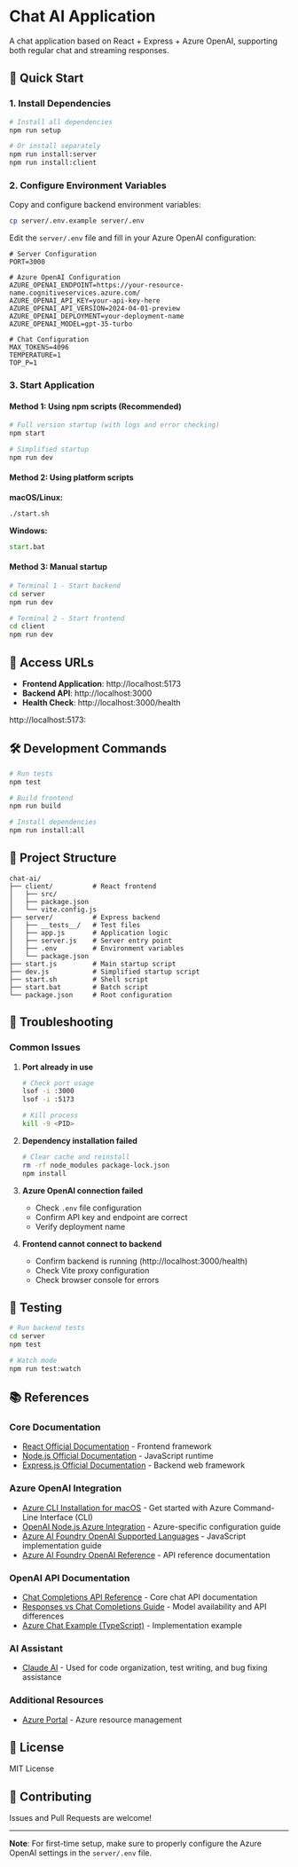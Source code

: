 # Chat AI Application

A chat application based on React + Express + Azure OpenAI, supporting both regular chat and streaming responses.

## 🚀 Quick Start

### 1. Install Dependencies

```bash
# Install all dependencies
npm run setup

# Or install separately
npm run install:server
npm run install:client
```

### 2. Configure Environment Variables

Copy and configure backend environment variables:

```bash
cp server/.env.example server/.env
```

Edit the `server/.env` file and fill in your Azure OpenAI configuration:

```env
# Server Configuration
PORT=3000

# Azure OpenAI Configuration
AZURE_OPENAI_ENDPOINT=https://your-resource-name.cognitiveservices.azure.com/
AZURE_OPENAI_API_KEY=your-api-key-here
AZURE_OPENAI_API_VERSION=2024-04-01-preview
AZURE_OPENAI_DEPLOYMENT=your-deployment-name
AZURE_OPENAI_MODEL=gpt-35-turbo

# Chat Configuration
MAX_TOKENS=4096
TEMPERATURE=1
TOP_P=1
```

### 3. Start Application

#### Method 1: Using npm scripts (Recommended)

```bash
# Full version startup (with logs and error checking)
npm start

# Simplified startup
npm run dev
```

#### Method 2: Using platform scripts

**macOS/Linux:**
```bash
./start.sh
```

**Windows:**
```cmd
start.bat
```

#### Method 3: Manual startup

```bash
# Terminal 1 - Start backend
cd server
npm run dev

# Terminal 2 - Start frontend
cd client
npm run dev
```

## 📱 Access URLs

- **Frontend Application**: http://localhost:5173
- **Backend API**: http://localhost:3000
- **Health Check**: http://localhost:3000/health


http://localhost:5173:



## 🛠️ Development Commands

```bash
# Run tests
npm test

# Build frontend
npm run build

# Install dependencies
npm run install:all
```

## 📁 Project Structure

```
chat-ai/
├── client/          # React frontend
│   ├── src/
│   ├── package.json
│   └── vite.config.js
├── server/          # Express backend
│   ├── __tests__/   # Test files
│   ├── app.js       # Application logic
│   ├── server.js    # Server entry point
│   ├── .env         # Environment variables
│   └── package.json
├── start.js         # Main startup script
├── dev.js           # Simplified startup script
├── start.sh         # Shell script
├── start.bat        # Batch script
└── package.json     # Root configuration
```

## 🔧 Troubleshooting

### Common Issues

1. **Port already in use**
   ```bash
   # Check port usage
   lsof -i :3000
   lsof -i :5173
   
   # Kill process
   kill -9 <PID>
   ```

2. **Dependency installation failed**
   ```bash
   # Clear cache and reinstall
   rm -rf node_modules package-lock.json
   npm install
   ```

3. **Azure OpenAI connection failed**
   - Check `.env` file configuration
   - Confirm API key and endpoint are correct
   - Verify deployment name

4. **Frontend cannot connect to backend**
   - Confirm backend is running (http://localhost:3000/health)
   - Check Vite proxy configuration
   - Check browser console for errors


## 🧪 Testing

```bash
# Run backend tests
cd server
npm test

# Watch mode
npm run test:watch
```


## 📚 References

### Core Documentation
- [React Official Documentation](https://react.dev/) - Frontend framework
- [Node.js Official Documentation](https://nodejs.org/docs/) - JavaScript runtime
- [Express.js Official Documentation](https://expressjs.com/) - Backend web framework

### Azure OpenAI Integration
- [Azure CLI Installation for macOS](https://learn.microsoft.com/en-us/cli/azure/install-azure-cli-macos?view=azure-cli-latest) - Get started with Azure Command-Line Interface (CLI)
- [OpenAI Node.js Azure Integration](https://github.com/openai/openai-node/blob/master/azure.md) - Azure-specific configuration guide
- [Azure AI Foundry OpenAI Supported Languages](https://learn.microsoft.com/en-us/azure/ai-foundry/openai/supported-languages?tabs=dotnet-secure%2Csecure%2Cpython-secure%2Ccommand&pivots=programming-language-javascript) - JavaScript implementation guide
- [Azure AI Foundry OpenAI Reference](https://learn.microsoft.com/en-us/azure/ai-foundry/openai/reference#transcriptions---create) - API reference documentation

### OpenAI API Documentation
- [Chat Completions API Reference](https://platform.openai.com/docs/api-reference/chat/create) - Core chat API documentation
- [Responses vs Chat Completions Guide](https://platform.openai.com/docs/guides/responses-vs-chat-completions?api-mode=responses#model-availability-in-each-api) - Model availability and API differences
- [Azure Chat Example (TypeScript)](https://github.com/openai/openai-node/blob/master/examples/azure/chat.ts) - Implementation example

### AI Assistant
- [Claude AI](https://claude.ai/) - Used for code organization, test writing, and bug fixing assistance

### Additional Resources

- [Azure Portal](https://portal.azure.com/) - Azure resource management

## 📄 License

MIT License

## 🤝 Contributing

Issues and Pull Requests are welcome!

---

**Note**: For first-time setup, make sure to properly configure the Azure OpenAI settings in the `server/.env` file.
